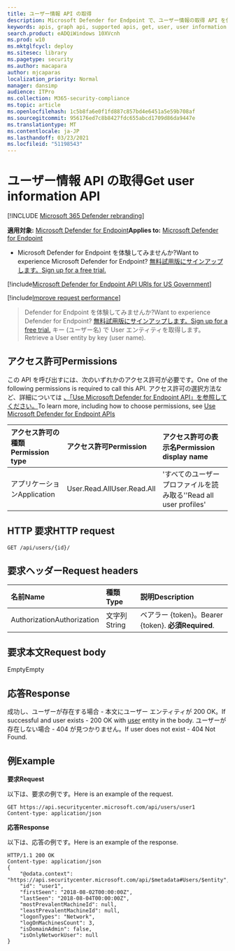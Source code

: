 ```yaml
---
title: ユーザー情報 API の取得
description: Microsoft Defender for Endpoint で、ユーザー情報の取得 API を使用してキーまたはユーザー名で User エンティティを取得する方法について説明します。
keywords: apis, graph api, supported apis, get, user, user information
search.product: eADQiWindows 10XVcnh
ms.prod: w10
ms.mktglfcycl: deploy
ms.sitesec: library
ms.pagetype: security
ms.author: macapara
author: mjcaparas
localization_priority: Normal
manager: dansimp
audience: ITPro
ms.collection: M365-security-compliance
ms.topic: article
ms.openlocfilehash: 1c5b8fa6e0f1fd887c857bd4e6451a5e59b708af
ms.sourcegitcommit: 956176ed7c8b8427fdc655abcd1709d86da9447e
ms.translationtype: MT
ms.contentlocale: ja-JP
ms.lasthandoff: 03/23/2021
ms.locfileid: "51198543"
---
```

# <a name="get-user-information-api"></a><span data-ttu-id="08ca8-104">ユーザー情報 API の取得</span><span class="sxs-lookup"><span data-stu-id="08ca8-104">Get user information API</span></span>

[!INCLUDE [Microsoft 365 Defender rebranding](../../includes/microsoft-defender.md)]

<span data-ttu-id="08ca8-105">**適用対象:** [Microsoft Defender for Endpoint](https://go.microsoft.com/fwlink/?linkid=2154037)</span><span class="sxs-lookup"><span data-stu-id="08ca8-105">**Applies to:** [Microsoft Defender for Endpoint](https://go.microsoft.com/fwlink/?linkid=2154037)</span></span>

- <span data-ttu-id="08ca8-106">Microsoft Defender for Endpoint を体験してみませんか?</span><span class="sxs-lookup"><span data-stu-id="08ca8-106">Want to experience Microsoft Defender for Endpoint?</span></span> [<span data-ttu-id="08ca8-107">無料試用版にサインアップします。</span><span class="sxs-lookup"><span data-stu-id="08ca8-107">Sign up for a free trial.</span></span>](https://www.microsoft.com/microsoft-365/windows/microsoft-defender-atp?ocid=docs-wdatp-exposedapis-abovefoldlink) 

[!include[Microsoft Defender for Endpoint API URIs for US Government](../../includes/microsoft-defender-api-usgov.md)]

[!include[Improve request performance](../../includes/improve-request-performance.md)]

> <span data-ttu-id="08ca8-108">Defender for Endpoint を体験してみませんか?</span><span class="sxs-lookup"><span data-stu-id="08ca8-108">Want to experience Defender for Endpoint?</span></span> [<span data-ttu-id="08ca8-109">無料試用版にサインアップします。</span><span class="sxs-lookup"><span data-stu-id="08ca8-109">Sign up for a free trial.</span></span>](https://www.microsoft.com/microsoft-365/windows/microsoft-defender-atp?ocid=docs-wdatp-exposedapis-abovefoldlink)
<span data-ttu-id="08ca8-110">キー (ユーザー名) で User エンティティを取得します。</span><span class="sxs-lookup"><span data-stu-id="08ca8-110">Retrieve a User entity by key (user name).</span></span>

## <a name="permissions"></a><span data-ttu-id="08ca8-111">アクセス許可</span><span class="sxs-lookup"><span data-stu-id="08ca8-111">Permissions</span></span>
<span data-ttu-id="08ca8-112">この API を呼び出すには、次のいずれかのアクセス許可が必要です。</span><span class="sxs-lookup"><span data-stu-id="08ca8-112">One of the following permissions is required to call this API.</span></span> <span data-ttu-id="08ca8-113">アクセス許可の選択方法など、詳細については [、「Use Microsoft Defender for Endpoint API」を参照してください。](apis-intro.md)</span><span class="sxs-lookup"><span data-stu-id="08ca8-113">To learn more, including how to choose permissions, see [Use Microsoft Defender for Endpoint APIs](apis-intro.md)</span></span>

<span data-ttu-id="08ca8-114">アクセス許可の種類</span><span class="sxs-lookup"><span data-stu-id="08ca8-114">Permission type</span></span> |   <span data-ttu-id="08ca8-115">アクセス許可</span><span class="sxs-lookup"><span data-stu-id="08ca8-115">Permission</span></span>  |   <span data-ttu-id="08ca8-116">アクセス許可の表示名</span><span class="sxs-lookup"><span data-stu-id="08ca8-116">Permission display name</span></span>
:---|:---|:---
<span data-ttu-id="08ca8-117">アプリケーション</span><span class="sxs-lookup"><span data-stu-id="08ca8-117">Application</span></span> |   <span data-ttu-id="08ca8-118">User.Read.All</span><span class="sxs-lookup"><span data-stu-id="08ca8-118">User.Read.All</span></span> | <span data-ttu-id="08ca8-119">'すべてのユーザー プロファイルを読み取る'</span><span class="sxs-lookup"><span data-stu-id="08ca8-119">'Read all user profiles'</span></span>

## <a name="http-request"></a><span data-ttu-id="08ca8-120">HTTP 要求</span><span class="sxs-lookup"><span data-stu-id="08ca8-120">HTTP request</span></span>
```
GET /api/users/{id}/
```

## <a name="request-headers"></a><span data-ttu-id="08ca8-121">要求ヘッダー</span><span class="sxs-lookup"><span data-stu-id="08ca8-121">Request headers</span></span>

<span data-ttu-id="08ca8-122">名前</span><span class="sxs-lookup"><span data-stu-id="08ca8-122">Name</span></span> | <span data-ttu-id="08ca8-123">種類</span><span class="sxs-lookup"><span data-stu-id="08ca8-123">Type</span></span> | <span data-ttu-id="08ca8-124">説明</span><span class="sxs-lookup"><span data-stu-id="08ca8-124">Description</span></span>
:---|:---|:---
<span data-ttu-id="08ca8-125">Authorization</span><span class="sxs-lookup"><span data-stu-id="08ca8-125">Authorization</span></span> | <span data-ttu-id="08ca8-126">文字列</span><span class="sxs-lookup"><span data-stu-id="08ca8-126">String</span></span> | <span data-ttu-id="08ca8-127">ベアラー {token}。</span><span class="sxs-lookup"><span data-stu-id="08ca8-127">Bearer {token}.</span></span> <span data-ttu-id="08ca8-128">**必須**</span><span class="sxs-lookup"><span data-stu-id="08ca8-128">**Required**.</span></span>


## <a name="request-body"></a><span data-ttu-id="08ca8-129">要求本文</span><span class="sxs-lookup"><span data-stu-id="08ca8-129">Request body</span></span>
<span data-ttu-id="08ca8-130">Empty</span><span class="sxs-lookup"><span data-stu-id="08ca8-130">Empty</span></span>

## <a name="response"></a><span data-ttu-id="08ca8-131">応答</span><span class="sxs-lookup"><span data-stu-id="08ca8-131">Response</span></span>
<span data-ttu-id="08ca8-132">成功し、ユーザーが存在する場合 - 本文[](user.md)にユーザー エンティティが 200 OK。</span><span class="sxs-lookup"><span data-stu-id="08ca8-132">If successful and user exists - 200 OK with [user](user.md) entity in the body.</span></span> <span data-ttu-id="08ca8-133">ユーザーが存在しない場合 - 404 が見つかりません。</span><span class="sxs-lookup"><span data-stu-id="08ca8-133">If user does not exist - 404 Not Found.</span></span>


## <a name="example"></a><span data-ttu-id="08ca8-134">例</span><span class="sxs-lookup"><span data-stu-id="08ca8-134">Example</span></span>

<span data-ttu-id="08ca8-135">**要求**</span><span class="sxs-lookup"><span data-stu-id="08ca8-135">**Request**</span></span>

<span data-ttu-id="08ca8-136">以下は、要求の例です。</span><span class="sxs-lookup"><span data-stu-id="08ca8-136">Here is an example of the request.</span></span>

```
GET https://api.securitycenter.microsoft.com/api/users/user1
Content-type: application/json
```

<span data-ttu-id="08ca8-137">**応答**</span><span class="sxs-lookup"><span data-stu-id="08ca8-137">**Response**</span></span>

<span data-ttu-id="08ca8-138">以下は、応答の例です。</span><span class="sxs-lookup"><span data-stu-id="08ca8-138">Here is an example of the response.</span></span>


```
HTTP/1.1 200 OK
Content-type: application/json
{
    "@odata.context": "https://api.securitycenter.microsoft.com/api/$metadata#Users/$entity",
    "id": "user1",
    "firstSeen": "2018-08-02T00:00:00Z",
    "lastSeen": "2018-08-04T00:00:00Z",
    "mostPrevalentMachineId": null,
    "leastPrevalentMachineId": null,
    "logonTypes": "Network",
    "logOnMachinesCount": 3,
    "isDomainAdmin": false,
    "isOnlyNetworkUser": null
}
```
